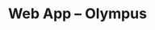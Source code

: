 ---
title: "Web App &ndash; Olympus"
slug : olympus
description: "Opdracht: bedenk, ontwerp en programmeer een <strong>elektronisch stemsysteem</strong> voor verkiezingen en referenda dat bestaat uit een Mobile Web App, een API en een Backoffice en rekening houdt met authenticatie, privacy, beveiliging en integriteit."
tags:
  - name: PHP
    version: 7.1
  - name: MySQL
    version: 5.7
  - name: Laravel
    version: 5.4
  - name: Vue.js
    version: 2.3
  - name: JavaScript
type: intern
members:
    - name : Jens De Wulf
      major: Multimediaproductie
      minor: New Media Development
      academic-year: 2de jaar
thumbnail:
    url: thumb_400x400.png
    alt: ""
    height: 1
    width: 1
    text-color: "B06F31"
    background-color: "84839a"
media:
    - url : frontoffice.png
      type: image
      text: Web App.
    - url : backoffice-01.png
      type: image
      text: Dashboard van de backoffice.
    - url : backoffice-02.png
      type: image
      text: Nieuwe kandidaat ingeven.
    - url : database.png
      type: image
      text: Databaseschema.
    - url : code.png
      type: image
      text: Laravel- en Vue.js-code.
created: 15/06/2017
order: 13
---